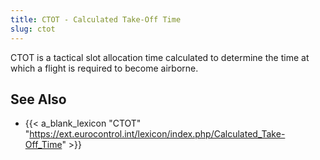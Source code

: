 ```yaml
---
title: CTOT - Calculated Take-Off Time
slug: ctot
---
```



CTOT is a tactical slot allocation time calculated to determine the time
at which a flight is required to become airborne.

## See Also

* {{< a_blank_lexicon "CTOT" "https://ext.eurocontrol.int/lexicon/index.php/Calculated_Take-Off_Time" >}}
